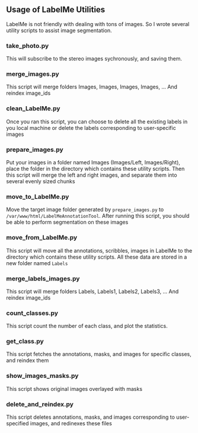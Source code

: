 ## Usage of LabelMe Utilities

LabelMe is not friendly with dealing with tons of images. So I wrote several utility scripts to assist image segmentation.

### take_photo.py
This will subscribe to the stereo images sychronously, and saving them.

### merge_images.py
This script will merge folders Images, Images, Images, Images, ...
And reindex image_ids

### clean_LabelMe.py
Once you ran this script, you can choose to delete all the existing labels in you local machine or delete the labels corresponding to user-specific images

### prepare_images.py
Put your images in a folder named Images (Images/Left, Images/Right), place the folder in the directory which contains these utility scripts. Then this script will merge the left and right images, and separate them into several evenly sized chunks

### move_to_LabelMe.py
Move the target image folder generated by `prepare_images.py` to `/var/www/html/LabelMeAnnotationTool`. After running this script, you should be able to perform segmentation on these images

### move_from_LabelMe.py
This script will move all the annotations, scribbles, images in LabelMe to the directory which contains these utility scripts. All these data are stored in a new folder named `Labels`

### merge_labels_images.py
This script will merge folders Labels, Labels1, Labels2, Labels3, ...
And reindex image_ids

### count_classes.py
This script count the number of each class, and plot the statistics.

### get_class.py
This script fetches the annotations, masks, and images for specific classes, and reindex them

### show_images_masks.py
This script shows original images overlayed with masks

### delete_and_reindex.py
This script deletes annotations, masks, and images corresponding to user-specified images,
and redinexes these files



